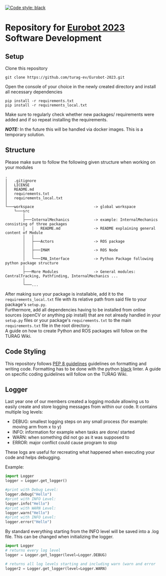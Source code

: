 [![Code style: black](https://img.shields.io/badge/code%20style-black-000000.svg)](https://github.com/psf/black)

# Repository for [Eurobot 2023](https://www.eurobot.org/eurobot-contest/eurobot-2023/) Software Development

## Setup
Clone this repository
```
git clone https://github.com/turag-ev/Eurobot-2023.git
```
Open the console of your choice in the newly created directory and install all necessary dependencies
```
pip install -r requirements.txt
pip install -r requirements_local.txt
```

Make sure to regularly check whether new packages/ requirements were added and if so repeat installing the requirements.

**_NOTE:_** In the future this will be handled via docker images. This is a temporary solution.

## Structure
Please make sure to follow the following given structure when working on your modules

```
.
│   .gitignore
│   LICENSE
│   README.md
│   requirements.txt
│   requirements_local.txt
│
└───workspace                           -> global workspace                           
    └───src
        │
        ├───InternalMechanics           -> example: InternalMechanics consisting of three packages
        │   │   README.md               -> README explaining general content of Module
        │   │
        │   ├───Actors                  -> ROS package 
        │   │
        │   ├───IMAM                    -> ROS Node
        │   │
        │   └───IMA_Interface           -> Python Package following python package structure       
        │
        ├───More Modules                -> General modules: CentralTracking, Pathfinding, InternalMechanics ...
        │
        └───...
```
After making sure your package is installable, add it to the `requirements_local.txt` file with its relative path from said file to your package's `setup.py`.  
Furthermore, add all dependencies having to be installed from online sources (openCV or anything pip install) that are 
not already handled in your `setup.py` files or your package's `requirements.txt` to the main `requirements.txt` file
in the root directory.  
A guide on how to create Python and ROS packages will follow on the TURAG Wiki.

## Code Styling
This repository follows [PEP 8 guidelines](https://peps.python.org/pep-0008/) guidelines on formatting and writing code. Formatting has to be done with the python 
[black](https://pypi.org/project/black/) linter. A guide on specific coding guidelines will follow on the TURAG Wiki.

## Logger
Last year one of our members created a logging module allowing us to easily create and store logging messages from within our code.
It contains multiple log levels:
- DEBUG: smallest logging steps on any small process (for example: moving arm from x to y)
- INFO: information for example when tasks are done/ started
- WARN: when something did not go as it was supposed to
- ERROR: major conflict could cause program to stop

These logs are useful for recreating what happened when executing your code and helps debugging.

Example:
```python
import Logger
logger = Logger.get_logger()

#print with Debug Level:
logger.debug("Hello")
#print with INFO Level:
logger.info("Hello")
#print with WARN Level:
logger.warn("Hello")
#print with INFO Level:
logger.error("Hello")
```

By standard everything starting from the INFO level will be saved into a .log file. This can be changed when initializing the logger.
```python
import Logger
# returns every log level
logger = Logger.get_logger(level=Logger.DEBUG)

# returns all log levels starting and including warn (warn and error
logger2 = Logger.get_logger(level=Logger.WARN)
```





